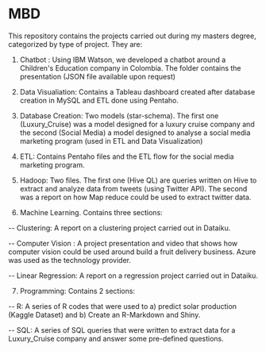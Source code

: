 # MBD
This repository contains the projects carried out during my masters degree, categorized by type of project. They are:

1) Chatbot : Using IBM Watson, we developed a chatbot around a Children's Education company in Colombia. The folder contains the presentation (JSON file available upon request)

2) Data Visualiation: Contains a Tableau dashboard created after database creation in MySQL and ETL done using Pentaho.

3) Database Creation: Two models (star-schema). The first one (Luxury_Cruise) was a model designed for a luxury cruise company and the second (Social Media) a model designed to analyse a social media marketing program (used in ETL and Data Visualization)

4) ETL: Contains Pentaho files and the ETL flow for the social media marketing program. 

5) Hadoop: Two files. The first one (Hive QL) are queries written on Hive to extract and analyze data from tweets (using Twitter API). The second was a report on how Map reduce could be used to extract twitter data. 

6) Machine Learning. Contains three sections:

-- Clustering: A report on a clustering project carried out in Dataiku.  

-- Computer Vision : A project presentation and video that shows how computer vision could be used around build a fruit delivery business.                     Azure was used as the technology provider. 

-- Linear Regression: A report on a regression project carried out in Dataiku. 

7) Programming: Contains 2 sections:

-- R: A series of R codes that were used to a) predict solar production (Kaggle Dataset) and b) Create an R-Markdown and Shiny. 

-- SQL: A series of SQL queries that were written to extract data for a Luxury_Cruise company and answer some pre-defined questions.


